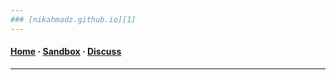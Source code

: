 ```yaml
---
### [nikahmadz.github.io][1]
---
```

#### [Home][1] &middot; [Sandbox][2] &middot; [Discuss][3]
---

[1]:https://nikahmadz.github.io
[2]:https://github.com/nikahmadz/sandbox
[3]:https://github.com/nikahmadz/nikahmadz.github.io/discussions "Go to Discusssion Room"

<!--
**nikahmadz/nikahmadz** is a ✨ _special_ ✨ repository because its `README.md` (this file) appears on your GitHub profile.

Here are some ideas to get you started:

- 🔭 I’m currently working on ...
- 🌱 I’m currently learning ...
- 👯 I’m looking to collaborate on ...
- 🤔 I’m looking for help with ...
- 💬 Ask me about ...
- 📫 How to reach me: ...
- 😄 Pronouns: ...
- ⚡ Fun fact: ...
-->
